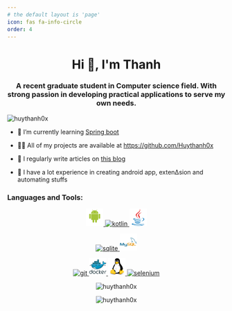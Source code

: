 ```yaml
---
# the default layout is 'page'
icon: fas fa-info-circle
order: 4
---
```


<p><h1 align="center">Hi 👋, I&#39;m Thanh</h1></p>
<h3 align="center">A recent graduate student in Computer science field. With strong passion in developing practical applications to serve my own needs.</h3>

<p align="left"> <img src="https://komarev.com/ghpvc/?username=huythanh0x&label=Profile%20views&color=0e75b6&style=flat" alt="huythanh0x" /> </p>


<ul>
<li><p>🌱 I’m currently learning <a href="https://github.com/Huythanh0x/JourneyWithJava">Spring boot</a></p>
</li>
<li><p>👨‍💻 All of my projects are available at <a href="https://github.com/Huythanh0x">https://github.com/Huythanh0x</a></p>
</li>
<li><p>📝 I regularly write articles on <a href="#">this blog</a></p>
</li>
<li><p>📄 I have a lot experience in creating android app, exten∆sion and automating stuffs</p>
</li>
</ul>
<p><h3 align="left">Languages and Tools:</h3></p>
<div align="center"> 
<a href="https://developer.android.com" target="_blank" rel="noreferrer"> <img src="https://raw.githubusercontent.com/devicons/devicon/master/icons/android/android-original-wordmark.svg" alt="android" width="40" height="40"/> </a> 
<a href="https://kotlinlang.org" target="_blank" rel="noreferrer"> <img src="https://www.vectorlogo.zone/logos/kotlinlang/kotlinlang-icon.svg" alt="kotlin" width="40" height="40"/> </a>
<a href="https://www.java.com" target="_blank" rel="noreferrer"> <img src="https://raw.githubusercontent.com/devicons/devicon/master/icons/java/java-original.svg" alt="java" width="40" height="40"/> </a>


<a href="https://www.sqlite.org/" target="_blank" rel="noreferrer"> <img src="https://www.vectorlogo.zone/logos/sqlite/sqlite-icon.svg" alt="sqlite" width="40" height="40"/> </a>
<a href="https://www.mysql.com/" target="_blank" rel="noreferrer"> <img src="https://raw.githubusercontent.com/devicons/devicon/master/icons/mysql/mysql-original-wordmark.svg" alt="mysql" width="40" height="40"/> </a>

<a href="https://git-scm.com/" target="_blank" rel="noreferrer"> <img src="https://www.vectorlogo.zone/logos/git-scm/git-scm-icon.svg" alt="git" width="40" height="40"/> </a> 
<a href="https://www.docker.com/" target="_blank" rel="noreferrer"> <img src="https://raw.githubusercontent.com/devicons/devicon/master/icons/docker/docker-original-wordmark.svg" alt="docker" width="40" height="40"/> </a> 
<a href="https://www.linux.org/" target="_blank" rel="noreferrer"> <img src="https://raw.githubusercontent.com/devicons/devicon/master/icons/linux/linux-original.svg" alt="linux" width="40" height="40"/> </a>
<a href="https://www.selenium.dev" target="_blank" rel="noreferrer"> <img src="https://raw.githubusercontent.com/detain/svg-logos/780f25886640cef088af994181646db2f6b1a3f8/svg/selenium-logo.svg" alt="selenium" width="40" height="40"/> </a>
</div>

<p align="center"><img src="https://github-readme-stats.vercel.app/api/top-langs?username=huythanh0x&show_icons=true&locale=en&layout=compact&hide=html,css&langs_count=4" alt="huythanh0x" /></p>

<p  align="center"><img src="https://github-readme-streak-stats.herokuapp.com/?user=huythanh0x&" alt="huythanh0x" /></p>